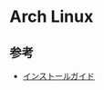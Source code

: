# Arch Linux




## 参考
- [インストールガイド](https://wiki.archlinux.jp/index.php/%E3%82%A4%E3%83%B3%E3%82%B9%E3%83%88%E3%83%BC%E3%83%AB%E3%82%AC%E3%82%A4%E3%83%89#.E3.83.A9.E3.82.A4.E3.83.96.E7.92.B0.E5.A2.83.E3.81.AE.E8.B5.B7.E5.8B.95)
